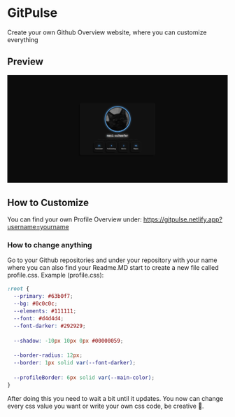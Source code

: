# GitPulse
Create your own Github Overview website, where you can customize everything

## Preview
![demo](demo.png)

## How to Customize
You can find your own Profile Overview under: <a>https://gitpulse.netlify.app?username=yourname</a>

### How to change anything
Go to your Github repositories and under your repository with your name where you can also find your Readme.MD start to create a new file called profile.css.
Example (profile.css):
```css
:root {
  --primary: #63b0f7;
  --bg: #0c0c0c;
  --elements: #111111;
  --font: #d4d4d4;
  --font-darker: #292929;

  --shadow: -10px 10px 0px #00000059;

  --border-radius: 12px;
  --border: 1px solid var(--font-darker);

  --profileBorder: 6px solid var(--main-color);
}
```
After doing this you need to wait a bit until it updates.
You now can change every css value you want or write your own css code, be creative 🎨.

